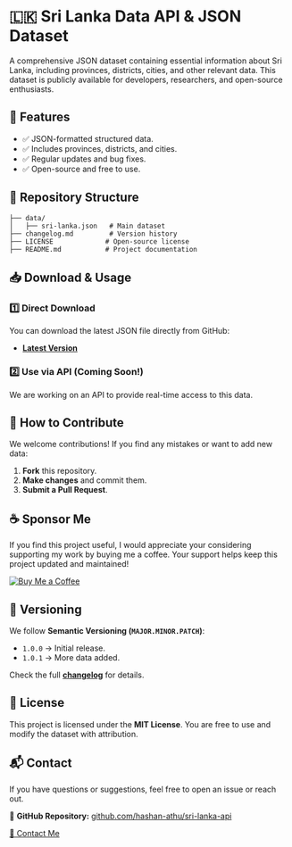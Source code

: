 # 🇱🇰 Sri Lanka Data API & JSON Dataset

A comprehensive JSON dataset containing essential information about Sri Lanka, including provinces, districts, cities, and other relevant data. This dataset is publicly available for developers, researchers, and open-source enthusiasts.

## 📌 Features

- ✅ JSON-formatted structured data.
- ✅ Includes provinces, districts, and cities.
- ✅ Regular updates and bug fixes.
- ✅ Open-source and free to use.

## 📂 Repository Structure

```
├── data/
│   ├── sri-lanka.json   # Main dataset
├── changelog.md         # Version history
├── LICENSE             # Open-source license
├── README.md           # Project documentation
```

## 📥 Download & Usage

### **1️⃣ Direct Download**

You can download the latest JSON file directly from GitHub:

- **[Latest Version](https://github.com/yourusername/sri-lanka-data/releases/latest)**

### **2️⃣ Use via API (Coming Soon!)**

We are working on an API to provide real-time access to this data.

## 🚀 How to Contribute

We welcome contributions! If you find any mistakes or want to add new data:

1. **Fork** this repository.
2. **Make changes** and commit them.
3. **Submit a Pull Request**.

## ☕ Sponsor Me

If you find this project useful, I would appreciate your considering supporting my work by buying me a coffee. Your support helps keep this project updated and maintained!

[![Buy Me a Coffee](https://img.shields.io/badge/Buy%20Me%20a%20Coffee-Support%20My%20Work-orange?style=flat&logo=buy-me-a-coffee)](https://www.buymeacoffee.com/hashan.athuru)

## 📌 Versioning

We follow **Semantic Versioning (`MAJOR.MINOR.PATCH`)**:

- `1.0.0` → Initial release.
- `1.0.1` → More data added.

Check the full **[changelog](changelog.md)** for details.

## 📜 License

This project is licensed under the **MIT License**. You are free to use and modify the dataset with attribution.

## 📬 Contact

If you have questions or suggestions, feel free to open an issue or reach out.

🔗 **GitHub Repository:** [github.com/hashan-athu/sri-lanka-api](https://github.com/hashan-athu/sri-lanka-api)

[📧 Contact Me](mailto:hello@hashanathurugiriya.com)
